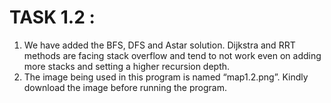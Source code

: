 # TASK 1.2 :
1. We have added the BFS, DFS and Astar solution. Dijkstra and RRT methods are facing stack overflow and tend to not work even on adding more stacks and setting a higher recursion depth. 
2. The image being used in this program is named “map1.2.png”. Kindly download the image before running the program.
